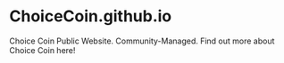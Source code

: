 # ChoiceCoin.github.io
Choice Coin Public Website.
Community-Managed. Find out more about Choice Coin here!
